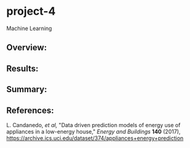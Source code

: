 # project-4
Machine Learning


## Overview:



## Results:


## Summary:


##  References: 

L. Candanedo, *et al,* "Data driven prediction models of energy use of appliances in a low-energy house," *Energy and Buildings* **140** (2017), https://archive.ics.uci.edu/dataset/374/appliances+energy+prediction

